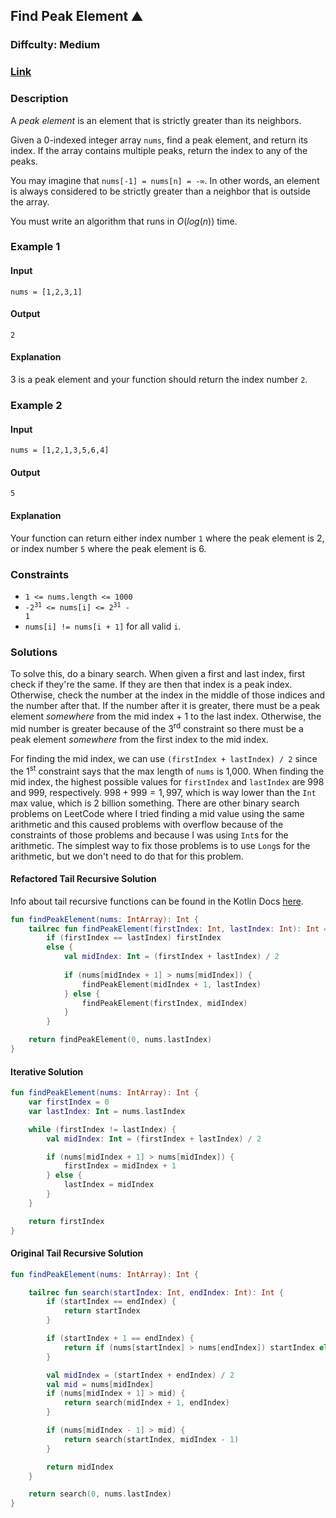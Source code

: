 ## Find Peak Element :mountain:
### Diffculty: Medium
### [Link](https://leetcode.com/problems/find-peak-element/)

### Description

A *peak element* is an element that is strictly greater than its neighbors.

Given a 0-indexed integer array `nums`, find a peak element, and return its index. If the array contains multiple peaks, return the index to any of the peaks.

You may imagine that `nums[-1] = nums[n] = -∞`. In other words, an element is always considered to be strictly greater than a neighbor that is outside the array.

You must write an algorithm that runs in $O(log(n))$ time.

### Example 1

#### Input
`nums = [1,2,3,1]`

#### Output
`2`

#### Explanation

3 is a peak element and your function should return the index number `2`.

### Example 2

#### Input
`nums = [1,2,1,3,5,6,4]`

#### Output
`5`

#### Explanation

Your function can return either index number `1` where the peak element is 2, or index number `5` where the peak element is 6.

### Constraints
- `1 <= nums.length <= 1000`
- <code>-2<sup>31</sup> <= nums[i] <= 2<sup>31</sup> - 1</code>
- `nums[i] != nums[i + 1]` for all valid `i`.

### Solutions

To solve this, do a binary search. When given a first and last index, first check if they're the same. If they are then that index is a peak index. Otherwise, check the number at the index in the middle of those indices and the number after that. If the number after it is greater, there must be a peak element *somewhere* from the mid index + 1 to the last index. Otherwise, the mid number is greater because of the 3<sup>rd</sup> constraint so there must be a peak element *somewhere* from the first index to the mid index.

For finding the mid index, we can use `(firstIndex + lastIndex) / 2` since the 1<sup>st</sup> constraint says that the max length of `nums` is 1,000. When finding the mid index, the highest possible values for `firstIndex` and `lastIndex` are 998 and 999, respectively. $998 + 999 = 1,997$, which is way lower than the `Int` max value, which is 2 billion something. There are other binary search problems on LeetCode where I tried finding a mid value using the same arithmetic and this caused problems with overflow because of the constraints of those problems and because I was using `Int`s for the arithmetic. The simplest way to fix those problems is to use `Long`s for the arithmetic, but we don't need to do that for this problem.

#### Refactored Tail Recursive Solution

Info about tail recursive functions can be found in the Kotlin Docs [here](https://kotlinlang.org/docs/functions.html#tail-recursive-functions).

```kotlin
fun findPeakElement(nums: IntArray): Int {
    tailrec fun findPeakElement(firstIndex: Int, lastIndex: Int): Int =
        if (firstIndex == lastIndex) firstIndex
        else {
            val midIndex: Int = (firstIndex + lastIndex) / 2
                
            if (nums[midIndex + 1] > nums[midIndex]) {
                findPeakElement(midIndex + 1, lastIndex)
            } else {
                findPeakElement(firstIndex, midIndex)
            }
        }

    return findPeakElement(0, nums.lastIndex)
}
```

#### Iterative Solution

```kotlin
fun findPeakElement(nums: IntArray): Int {
    var firstIndex = 0
    var lastIndex: Int = nums.lastIndex

    while (firstIndex != lastIndex) {
        val midIndex: Int = (firstIndex + lastIndex) / 2

        if (nums[midIndex + 1] > nums[midIndex]) {
            firstIndex = midIndex + 1
        } else {
            lastIndex = midIndex
        }
    }

    return firstIndex
}
```

#### Original Tail Recursive Solution

```kotlin
fun findPeakElement(nums: IntArray): Int {

    tailrec fun search(startIndex: Int, endIndex: Int): Int {
        if (startIndex == endIndex) {
            return startIndex
        }

        if (startIndex + 1 == endIndex) {
            return if (nums[startIndex] > nums[endIndex]) startIndex else endIndex
        }

        val midIndex = (startIndex + endIndex) / 2
        val mid = nums[midIndex]
        if (nums[midIndex + 1] > mid) {
            return search(midIndex + 1, endIndex)
        }

        if (nums[midIndex - 1] > mid) {
            return search(startIndex, midIndex - 1)
        }

        return midIndex
    }

    return search(0, nums.lastIndex)
}
```